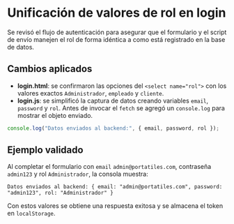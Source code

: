 # Unificación de valores de rol en login

Se revisó el flujo de autenticación para asegurar que el formulario y el script de envío manejen el rol de forma idéntica a como está registrado en la base de datos.

## Cambios aplicados

- **login.html**: se confirmaron las opciones del `<select name="rol">` con los valores exactos `Administrador`, `empleado` y `cliente`.
- **login.js**: se simplificó la captura de datos creando variables `email`, `password` y `rol`. Antes de invocar el `fetch` se agregó un `console.log` para mostrar el objeto enviado.

```javascript
console.log("Datos enviados al backend:", { email, password, rol });
```

## Ejemplo validado

Al completar el formulario con `email` `admin@portatiles.com`, contraseña `admin123` y rol `Administrador`, la consola muestra:

```text
Datos enviados al backend: { email: "admin@portatiles.com", password: "admin123", rol: "Administrador" }
```

Con estos valores se obtiene una respuesta exitosa y se almacena el token en `localStorage`.
